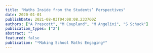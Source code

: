 ```yaml
---
title: "Maths Inside from the Students’ Perspectives"
date: 2020-01-01
publishDate: 2021-08-03T04:08:08.233760Z
authors: ["A Prescott", "M Coupland", "M Angelini", "S Schuck"]
publication_types: ["2"]
abstract: ""
featured: false
publication: "*Making School Maths Engaging*"
---
```


